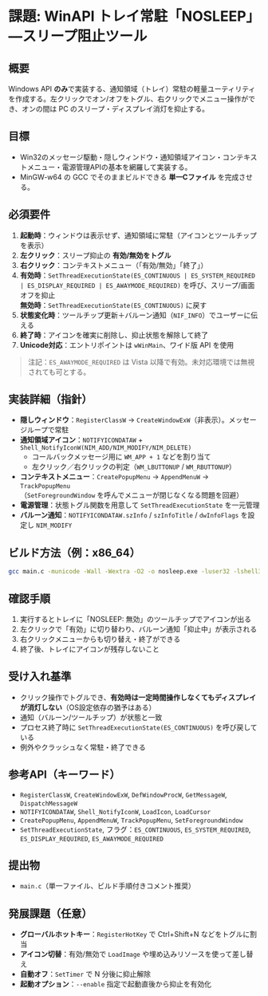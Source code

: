 # 課題: WinAPI トレイ常駐「NOSLEEP」—スリープ阻止ツール

## 概要
Windows API **のみ**で実装する、通知領域（トレイ）常駐の軽量ユーティリティを作成する。左クリックでオン/オフをトグル、右クリックでメニュー操作ができ、オンの間は PC のスリープ・ディスプレイ消灯を抑止する。

## 目標
- Win32のメッセージ駆動・隠しウィンドウ・通知領域アイコン・コンテキストメニュー・電源管理APIの基本を網羅して実装する。
- MinGW-w64 の GCC でそのままビルドできる **単一Cファイル** を完成させる。

## 必須要件
1. **起動時**：ウィンドウは表示せず、通知領域に常駐（アイコンとツールチップを表示）
2. **左クリック**：スリープ抑止の **有効/無効をトグル**
3. **右クリック**：コンテキストメニュー（「有効/無効」「終了」）
4. **有効時**：`SetThreadExecutionState(ES_CONTINUOUS | ES_SYSTEM_REQUIRED | ES_DISPLAY_REQUIRED | ES_AWAYMODE_REQUIRED)` を呼び、スリープ/画面オフを抑止  
   **無効時**：`SetThreadExecutionState(ES_CONTINUOUS)` に戻す
5. **状態変化時**：ツールチップ更新＋バルーン通知（`NIF_INFO`）でユーザーに伝える
6. **終了時**：アイコンを確実に削除し、抑止状態を解除して終了
7. **Unicode対応**：エントリポイントは `wWinMain`、ワイド版 API を使用

> 注記：`ES_AWAYMODE_REQUIRED` は Vista 以降で有効。未対応環境では無視されても可とする。

## 実装詳細（指針）
- **隠しウィンドウ**：`RegisterClassW` → `CreateWindowExW`（非表示）。メッセージループで常駐
- **通知領域アイコン**：`NOTIFYICONDATAW` + `Shell_NotifyIconW(NIM_ADD/NIM_MODIFY/NIM_DELETE)`
  - コールバックメッセージ用に `WM_APP + 1` などを割り当て
  - 左クリック／右クリックの判定（`WM_LBUTTONUP` / `WM_RBUTTONUP`）
- **コンテキストメニュー**：`CreatePopupMenu` → `AppendMenuW` → `TrackPopupMenu`  
  （`SetForegroundWindow` を呼んでメニューが閉じなくなる問題を回避）
- **電源管理**：状態トグル関数を用意して `SetThreadExecutionState` を一元管理
- **バルーン通知**：`NOTIFYICONDATAW.szInfo` / `szInfoTitle` / `dwInfoFlags` を設定し `NIM_MODIFY`

## ビルド方法（例：x86_64）
```bash
gcc main.c -municode -Wall -Wextra -O2 -o nosleep.exe -luser32 -lshell32 -lgdi32
```

## 確認手順
1. 実行するとトレイに「NOSLEEP: 無効」のツールチップでアイコンが出る
2. 左クリックで「有効」に切り替わり、バルーン通知「抑止中」が表示される
3. 右クリックメニューからも切り替え・終了ができる
4. 終了後、トレイにアイコンが残存しないこと

## 受け入れ基準
- クリック操作でトグルでき、**有効時は一定時間操作しなくてもディスプレイが消灯しない**（OS設定依存の猶予はある）
- 通知（バルーン/ツールチップ）が状態と一致
- プロセス終了時に `SetThreadExecutionState(ES_CONTINUOUS)` を呼び戻している
- 例外やクラッシュなく常駐・終了できる

## 参考API（キーワード）
- `RegisterClassW`, `CreateWindowExW`, `DefWindowProcW`, `GetMessageW`, `DispatchMessageW`
- `NOTIFYICONDATAW`, `Shell_NotifyIconW`, `LoadIcon`, `LoadCursor`
- `CreatePopupMenu`, `AppendMenuW`, `TrackPopupMenu`, `SetForegroundWindow`
- `SetThreadExecutionState`, フラグ：`ES_CONTINUOUS`, `ES_SYSTEM_REQUIRED`, `ES_DISPLAY_REQUIRED`, `ES_AWAYMODE_REQUIRED`

## 提出物
- `main.c`（単一ファイル、ビルド手順付きコメント推奨）

## 発展課題（任意）
- **グローバルホットキー**：`RegisterHotKey` で Ctrl+Shift+N などをトグルに割当
- **アイコン切替**：有効/無効で `LoadImage` や埋め込みリソースを使って差し替え
- **自動オフ**：`SetTimer` で N 分後に抑止解除
- **起動オプション**：`--enable` 指定で起動直後から抑止を有効化
